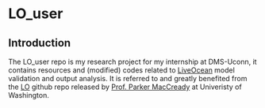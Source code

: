 # LO_user

## Introduction

The LO_user repo is my research project for my internship at DMS-Uconn, it contains resources and (modified) codes related to [LiveOcean](https://faculty.washington.edu/pmacc/LO/LiveOcean.html) model validation and output analysis. It is referred to and greatly benefited from the [LO](https://github.com/parkermac/LO) github repo released by [Prof. Parker MacCready](https://faculty.washington.edu/pmacc/) at Univeristy of Washington. 
